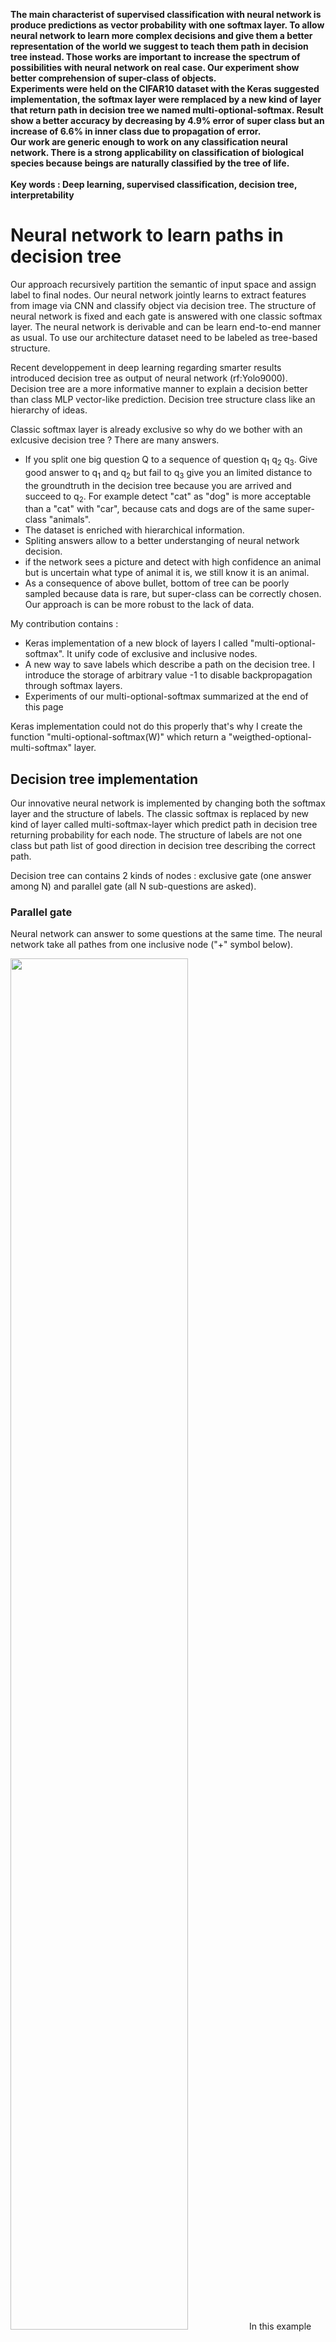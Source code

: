 <p>
<b>
The main characterist of supervised classification with neural network is produce predictions as vector probability with one softmax layer. To allow neural network to learn more complex decisions and give them a better representation of the world we suggest to teach them path in decision tree instead. Those works are important to increase the spectrum of possibilities with neural network on real case. Our experiment show better comprehension of super-class of objects. <br/>
Experiments were held on the CIFAR10 dataset with the Keras suggested implementation, the softmax layer were remplaced by a new kind of layer that return path in decision tree we named multi-optional-softmax. Result show a better accuracy by decreasing by 4.9% error of super class but an increase of 6.6% in inner class due to propagation of error.<br/>
Our work are generic enough to work on any classification neural network. There is a strong applicability on classification of biological species because beings are naturally classified by the tree of life. <br/> <br/>
Key words : Deep learning, supervised classification, decision tree, interpretability
</b>
</p>

<h1> Neural network to learn paths in decision tree </h1>

<p>
Our approach recursively partition the semantic of input space and assign label to final nodes. Our neural network jointly learns to extract features from image via CNN and classify object via decision tree. The structure of neural network is fixed and each gate is answered with one classic softmax layer. The neural network is derivable and can be learn end-to-end manner as usual. To use our architecture dataset need to be labeled as tree-based structure.
</p>
 
<p>
Recent developpement in deep learning regarding smarter results introduced decision tree as output of neural network (rf:Yolo9000). Decision tree are a more informative manner to explain a decision better than class MLP vector-like prediction. Decision tree structure class like an hierarchy of ideas.
</p>

<p>
Classic softmax layer is already exclusive so why do we bother with an exlcusive decision tree ? There are many answers. 
<ul>
<li> If you split one big question Q to a sequence of question q<sub>1</sub> q<sub>2</sub> q<sub>3</sub>. Give good answer to q<sub>1</sub> and q<sub>2</sub> but fail to q<sub>3</sub> give you an limited distance to the groundtruth in the decision tree because you are arrived and succeed to q<sub>2</sub>. For example detect "cat" as "dog" is more acceptable than a "cat" with "car", because cats and dogs are of the same super-class "animals". </li>
<li> The dataset is enriched with hierarchical information. </li>
<li> Spliting answers allow to a better understanging of neural network decision. </li>
<li> if the network sees a picture and detect with high confidence an animal but is uncertain
what type of animal it is, we still know it is an animal. </li>
<li> As a consequence of above bullet, bottom of tree can be poorly sampled because data is rare, but super-class can be correctly chosen. Our approach is can be more robust to the lack of data. </li>
</ul>
</p>

<p>
My contribution contains :
<ul>
<li> Keras implementation of a new block of layers I called "multi-optional-softmax". It unify code of exclusive and inclusive nodes. </li>
<li> A new way to save labels which describe a path on the decision tree. I introduce the storage of arbitrary value -1 to disable backpropagation through softmax layers. </li>
<li>  Experiments of our multi-optional-softmax summarized at the end of this page </li>
</ul>
</p>

<p> Keras implementation could not do this properly that's why I create the function "multi-optional-softmax(W)" which return a "weigthed-optional-multi-softmax" layer.  </p>

<!-- ------------------------------------------------------------ -->
<h2> Decision tree implementation </h2>

<p>
Our innovative neural network is implemented by changing both the softmax layer and the structure of labels.  The classic softmax is replaced by new kind of layer called multi-softmax-layer which predict path in decision tree returning probability for each node. The structure of labels are not one class but path list of good direction in decision tree describing the correct path.
</p>

<p>
Decision tree can contains 2 kinds of nodes : exclusive gate (one answer among N) and parallel gate (all N sub-questions are asked).
</p>

<h3> Parallel gate </h3>

Neural network can answer to some questions at the same time. The neural network take all pathes from one inclusive node  ("+" symbol below). 

<img src="AND2.jpg" width="75%" height="75%"/>
 In this example we answer to two questions independently. Is the  point to the west or east ? Is the point to the north or south ?

The multi-optional-softmax contains 2 softmax.

Labels to compute loss and run back-propagation process are as follow :
<table>
 <tr> <th>     Class name    </th> <th> optional-softmax1 label </th> <th> optional-softmax2 label </th> </tr>
  <tr> <th> south-west </th> <td> P<sub>south</sub>=1;P<sub>north</sub>=0 </td> <td> P<sub>west</sub>=1;P<sub>east</sub>=0 </td> </tr>
  <tr> <th> south-east </th> <td> P<sub>south</sub>=1;P<sub>north</sub>=0 </td> <td> P<sub>west</sub>=0;P<sub>east</sub>=1 </td> </tr>
  <tr> <th> north-west </th> <td> P<sub>south</sub>=0;P<sub>north</sub>=1 </td> <td> P<sub>west</sub>=1;P<sub>east</sub>=0 </td> </tr>
  <tr> <th> north-east </th> <td> P<sub>south</sub>=0;P<sub>north</sub>=1 </td> <td> P<sub>west</sub>=0;P<sub>east</sub>=1 </td> </tr> 
 </table>





<h3> Exclusive gate </h3>

Neural network can answer to a succession of questions. The neural network answer to a question by taking one path from one exclusive node ("X" symbol below). For example we can answare : Is the point to the west or east ? If it is in the west, is it in the south or north ?

 In our multi-one-hot-vector exclusive gates are coded as classic softmax layers. The decision took lead to the next question and the other way is ignored.

<img src="XOR.jpg" width="50%" height="50%"/>


Some label havea special value "-1" to disable backpropagation through those ignored softmax layers.


So  the point : (-0.33;0.44) have label [(1;0);(0;1)] meaning "south-west"
The point : (0.92;-0.15) have label [(0;1);(-1;-1)] meaning the point is to the East, so know South/North softmax is disabled with "-1".

Labels are as follow :
<table>
 <tr> <th>     Class name    </th> <th> optional-softmax1 label </th> <th> optional-softmax2 label </th> </tr>
  <tr> <th> west-south </th> <td> P<sub>west</sub>=1;P<sub>east</sub>=0 </td> <td> P<sub>south</sub>=1;P<sub>orth</sub>=0 </td> </tr>
  <tr> <th> west-north </th> <td> P<sub>west</sub>=1;P<sub>east</sub>=0 </td> <td> P<sub>south</sub>=0;P<sub>north</sub>=1 </td> </tr>
  <tr> <th> east </th> <td> P<sub>west</sub>=0;P<sub>east</sub>=1 </td> <td> P<sub>south</sub>=-1;P<sub>north</sub>=-1 </td> </tr> 
 </table>

<!-- ------------------------------------------------------------ -->

<h2> Application on CIFAR10 </h2>

We experiment a deep learning on CIFAR10 with bother softmax layers and our multi-optional-softmax. Figure below show decision tree process learnt by . We use the neural network on . Cifar10 can be downloaded :  https://www.cs.toronto.edu/~kriz/cifar.html 

To experiment our contributions we split the famous CIFAR10 dataset to 2 super-classes : animals and vehicles. We will try classify the best we can if one image belong to "animal" or "vehicle" category and then which animal/vehicle is it.


<img src="cifar10_dataset.PNG"  width="60%" height="60%"/>

Here the corresponding decision tree

<img src="cifar10_XOR.jpg"/>

Our multi-optional-softmax is coded as follow :
<ul>
<li> optional-softmax1: P<sub>animal</sub>;P<sub>vehicle</sub> </li>
<li> optional-softmax2: P<sub>bird</sub>; P<sub>cat</sub>; P<sub>deer</sub>; P<sub>dog</sub>; P<sub>frog</sub>; P<sub>horse</sub>;</li>
<li> optional-softmax3: P<sub>air</sub>; P<sub>car</sub>; P<sub>ship</sub>; P<sub>truck</sub></li>
</ul>

To code label as see in section "Decision Tree implementation" when animal is cat optional-softmax3 is disabled with -1 values. optional-softmax1 label is P<sub>animal</sub>=1;P<sub>vehicle</sub>=0. optional-softmax2 label contains P<sub>cat</sub>=1 and other probabilities=0.

<h3> Experiments </h3>


Here the results of classic softmax and our multi-optional-softmax implementation. 

<p>
<span style="text-decoration:underline;"> After 25 epochs </span>
<table>
 <tr> <th>         </th> <th> animals or vehicles ? </th> <th> CIFAR10 </th> </tr>
  <tr> <th> softmax <br/>  2 output </th> <td> 92.11%               </td> <td> - </td> </tr>
  <tr> <th> softmax <br/> 10 output </th> <td> 92.63% <red>*</red>               </td> <td> <b>66.69%</b> </td> </tr>
 <tr> <th> multi optional softmax </th> <td> <b>93.30%</b>             </td> <td> 65.86% </td> </tr>
 </table>
&#42; To classify "animals or vehicles" with 10 output softmax we look if the class predicted belong to animal or vehicle super-class. 
</p>

<br/>

<p>
After 50 epochs
<table>
 <tr> <th>         </th> <th> animals or vehicles ? </th> <th> CIFAR10 </th> </tr>
  <tr> <th> softmax <br/>  2 output </th> <td> 92.67%               </td> <td> - </td> </tr>
  <tr> <th> softmax <br/> 10 output </th> <td> 93.15% <red>*</red>               </td> <td> <b>68.33%</b> </td> </tr>
 <tr> <th> multi optional softmax </th> <td> <b>93.47%</b>             </td> <td> 66.11% </td> </tr>
 </table>
</p>

<b> We can observe super-classes are better described when we add their sub-classes information in the learning process. </b>

More complex decision logic are possible, like "at least N path among M with N<M", but not possible apriori with softmax layer build to choose one decision to each stage of decision tree.

<h2> References </h2>


Alex Krizhevsky, <it>Learning Multiple Layers of Features from Tiny Images</it>, 2009. https://www.cs.toronto.edu/~kriz/cifar.html  

Joseph Redmon an Ali Farhadi, <it> YOLO9000: Better, Faster, Stronger</it>, CoRR journal abs/1612.08242, 2016, http://arxiv.org/abs/1612.08242

Yongxin Yang and Irene Garcia Morillo and  Timothy M. Hospedales, <it> Deep Neural Decision Trees </it>, CoRR journal abs/1806.06988, 2018, http://arxiv.org/abs/1806.06988

Yani Ioannou and Duncan P. Robertson and Darko Zikic and Peter Kontschieder and Jamie Shotton and Matthew Brown and Antonio Criminisi, <it> Decision Forests, Convolutional Networks and the Models in-Between </it>, CoRR journal abs/1603.01250, 2016, http://arxiv.org/abs/1603.01250

